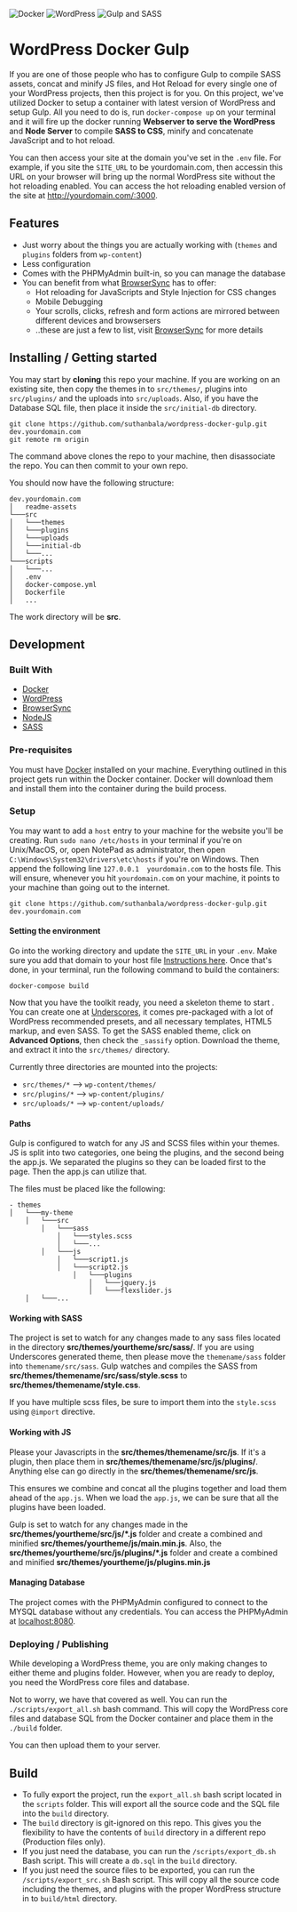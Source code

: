 
![Docker](./readme-assets/docker-logo.png)
![WordPress](./readme-assets/wp-logo.png)
![Gulp and SASS](./readme-assets/gulp-sass-logo.png)

# WordPress Docker Gulp
If you are one of those people who has to configure Gulp to compile SASS assets, concat and minify JS files, and Hot Reload for every single one of your WordPress projects, then this project is for you. On this project, we've utilized Docker to setup a container with latest version of WordPress and setup Gulp. All you need to do is, run `docker-compose up` on your terminal and it will fire up the docker running **Webserver to serve the WordPress** and **Node Server** to compile **SASS to CSS**, minify and concatenate JavaScript and to hot reload.

You can then access your site at the domain you've set in the `.env` file. For example, if you site the `SITE_URL` to be yourdomain.com, then accessin this URL on your browser will bring up the normal WordPress site without the hot reloading enabled. You can access the hot reloading enabled version of the site at http://yourdomain.com/:3000.

## Features
- Just worry about the things you are actually working with (`themes` and `plugins` folders from `wp-content`)
- Less configuration
- Comes with the PHPMyAdmin built-in, so you can manage the database
- You can benefit from what [BrowserSync](https://www.browsersync.io/) has to offer:
  - Hot reloading for JavaScripts and Style Injection for CSS changes
  - Mobile Debugging
  - Your scrolls, clicks, refresh and form actions are mirrored between different devices and browsersers
  - ..these are just a few to list, visit [BrowserSync](https://www.browsersync.io/) for more details

## Installing / Getting started

You may start by **cloning** this repo your machine. If you are working on an existing site, then copy the themes in to `src/themes/`, plugins into `src/plugins/` and the uploads into `src/uploads`. Also, if you have the Database SQL file, then place it inside the `src/initial-db` directory.

```shell
git clone https://github.com/suthanbala/wordpress-docker-gulp.git dev.yourdomain.com
git remote rm origin
```
The command above clones the repo to your machine, then disassociate the repo. You can then commit to your own repo.

You should now have the following structure:

```
dev.yourdomain.com
│   readme-assets
└───src
│   └───themes
│   └───plugins
│   └───uploads
│   └───initial-db
│   └───...
└───scripts
│   └───...
│   .env
│   docker-compose.yml
│   Dockerfile
│   ...
```

The work directory will be **src**.

## Development

### Built With
- [Docker](https://www.docker.com/)
- [WordPress](https://wordpress.org/)
- [BrowserSync](http://browsersync.io)
- [NodeJS](https://nodejs.org/)
- [SASS](https://sass-lang.com/)

### Pre-requisites
You must have [Docker](https://www.docker.com/) installed on your machine. Everything outlined in this project gets run within the Docker container. Docker will download them and install them into the container during the build process.

### Setup

You may want to add a `host` entry to your machine for the website you'll be creating. Run `sudo nano /etc/hosts`  in your terminal if you're on Unix/MacOS, or, open NotePad as administrator, then open `C:\Windows\System32\drivers\etc\hosts` if you're on Windows. Then  append the following line `127.0.0.1	yourdomain.com` to the hosts file. This will ensure, whenever you hit `yourdomain.com` on your machine, it points to your machine than going out to the internet.

```shell
git clone https://github.com/suthanbala/wordpress-docker-gulp.git dev.yourdomain.com
```

#### Setting the environment

Go into the working directory and update the `SITE_URL` in your `.env`. Make sure you add that domain to your host file [Instructions here](https://support.rackspace.com/how-to/modify-your-hosts-file/). Once that's done, in your terminal, run the following command to build the containers:
```
docker-compose build
```

Now that you have the toolkit ready, you need a skeleton theme to start . You can create one at [Underscores](http://underscores.me/), it comes pre-packaged with a lot of WordPress recommended presets, and all necessary templates, HTML5 markup, and even SASS. To get the SASS enabled theme, click on **Advanced Options**, then check the `_sassify` option. Download the theme, and extract it into the `src/themes/` directory.

Currently three directories are mounted into the projects:

- `src/themes/*` --> `wp-content/themes/`
- `src/plugins/*` --> `wp-content/plugins/`
- `src/uploads/*` --> `wp-content/uploads/`

#### Paths
Gulp is configured to watch for any JS and SCSS files within your themes. JS is split into two categories, one being the plugins, and the second being the app.js. We separated the plugins so they can be loaded first to the page. Then the app.js can utilize that.

The files must be placed like the following:
```
- themes
│   └───my-theme
    │   └───src
        │   └───sass
            │   └───styles.scss
            │   └───...
        │   └───js
            │   └───script1.js
            │   └───script2.js
                │   └───plugins
                    │   └───jquery.js
                    │   └───flexslider.js
    │   └───...
```

#### Working with SASS
The project is set to watch for any changes made to any sass files located in the directory **src/themes/yourtheme/src/sass/**. If you are using Underscores generated theme, then please move the `themename/sass` folder into `themename/src/sass`. Gulp watches and compiles the SASS from **src/themes/themename/src/sass/style.scss** to **src/themes/themename/style.css**.

If you have multiple scss files, be sure to import them into the `style.scss` using `@import` directive.

#### Working with JS
Please your Javascripts in the **src/themes/themename/src/js**. If it's a plugin, then place them in **src/themes/themename/src/js/plugins/**. Anything else can go directly in the **src/themes/themename/src/js**. 

This ensures we combine and concat all the plugins together and load them ahead of the `app.js`. When we load the `app.js`, we can be sure that all the plugins have been loaded.

Gulp is set to watch for any changes made in the **src/themes/yourtheme/src/js/*.js** folder and create a combined and minified  **src/themes/yourtheme/js/main.min.js**. Also, the **src/themes/yourtheme/src/js/plugins/*.js** folder and create a combined and minified  **src/themes/yourtheme/js/plugins.min.js**

#### Managing Database
The project comes with the PHPMyAdmin configured to connect to the MYSQL database without any credentials. You can access the PHPMyAdmin at [localhost:8080](http://localhost:8080).

### Deploying / Publishing

While developing a WordPress theme, you are only making changes to either theme and plugins folder. However, when you are ready to deploy, you need the WordPress core files and database.

Not to worry, we have that covered as well. You can run the `./scripts/export_all.sh` bash command. This will copy the WordPress core files and database SQL from the Docker container and place them in the `./build` folder.

You can then upload them to your server.

## Build
- To fully export the project, run the `export_all.sh` bash script located in the `scripts` folder. This will export all the source code and the SQL file into the `build` directory.
- The `build` directory is git-ignored on this repo. This gives you the flexibility to have the contents of `build` directory in a different repo (Production files only).
- If you just need the database, you can run the `/scripts/export_db.sh` Bash script. This will create a `db.sql` in the `build` directory.
- If you just need the source files to be exported, you can run the `/scripts/export_src.sh` Bash script. This will copy all the source code including the themes, and plugins with the proper WordPress structure in to `build/html` directory.